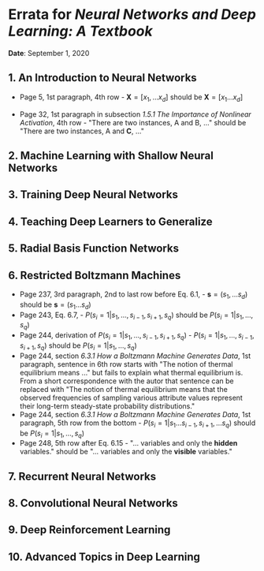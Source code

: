# Errata for *Neural Networks and Deep Learning: A Textbook*

**Date**: September 1, 2020

## 1. An Introduction to Neural Networks

- Page 5, 1st paragraph, 4th row - $\mathbf{X} = [x_1, \ldots x_d]$ should be
$\mathbf{X} = [x_1 \ldots x_d]$

- Page 32, 1st paragraph in subsection *1.5.1 The Importance of Nonlinear Activation*, 4th row - "There are two instances, A and B, ..." should be "There are two instances, A and **C**, ..."

## 2. Machine Learning with Shallow Neural Networks

## 3. Training Deep Neural Networks

## 4. Teaching Deep Learners to Generalize

## 5. Radial Basis Function Networks

## 6. Restricted Boltzmann Machines

- Page 237, 3rd paragraph, 2nd to last row before Eq. 6.1, - $\mathbf{s} =
(s_1, \ldots s_d)$ should be $\mathbf{s} = (s_1 \ldots s_d)$
- Page 243, Eq. 6.7, - $P(s_i = 1 | s_1, \ldots, s_{i-1},s_{i+1}, s_q)$ should
be $P(s_i = 1 | s_1, \ldots, s_q)$
- Page 244, derivation of $P(s_i = 1 | s_1, \ldots, s_{i-1},s_{i+1}, s_q)$ -
$P(s_i = 1 | s_1, \ldots, s_{i-1},s_{i+1}, s_q)$ should be $P(s_i = 1 | s_1, \ldots, s_q)$
- Page 244, section *6.3.1 How a Boltzmann Machine Generates Data*, 1st
paragraph, sentence in 6th row starts with "The notion of thermal equilibrium
means ..." but fails to explain what thermal equilibrium is. From a short
correspondence with the autor that sentence can be replaced with "The notion of
thermal equilibrium means that the observed frequencies of sampling
various attribute values represent their long-term steady-state probability
distributions."
- Page 244, section *6.3.1 How a Boltzmann Machine Generates Data*, 1st
paragraph, 5th row from the bottom - $P(s_i = 1 | s_1 \ldots s_{i-1},s_{i+1}, \ldots s_q)$
should be $P(s_i = 1 | s_1, \ldots, s_q)$
- Page 248, 5th row after Eq. 6.15 - "... variables and only the **hidden** variables." should
be "... variables and only the **visible** variables."

## 7. Recurrent Neural Networks

## 8. Convolutional Neural Networks

## 9. Deep Reinforcement Learning

## 10. Advanced Topics in Deep Learning